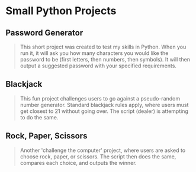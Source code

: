 # Small Python Projects

## Password Generator
> This short project was created to test my skills in Python. When you run it, it will ask you how many characters you would like the password to be (first letters, then numbers, then symbols). It will then output a suggested password with your specified requirements.


## Blackjack
> This fun project challenges users to go against a pseudo-random number generator. Standard blackjack rules apply, where users must get closest to 21 without going over. The script (dealer) is attempting to do the same.


## Rock, Paper, Scissors
> Another 'challenge the computer' project, where users are asked to choose rock, paper, or scissors. The script then does the same, compares each choice, and outputs the winner.
